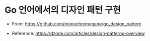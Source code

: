 # Go 언어에서의 디자인 패턴 구현

- From: https://github.com/monochromegane/go_design_pattern

- Reference: https://dzone.com/articles/design-patterns-overview
